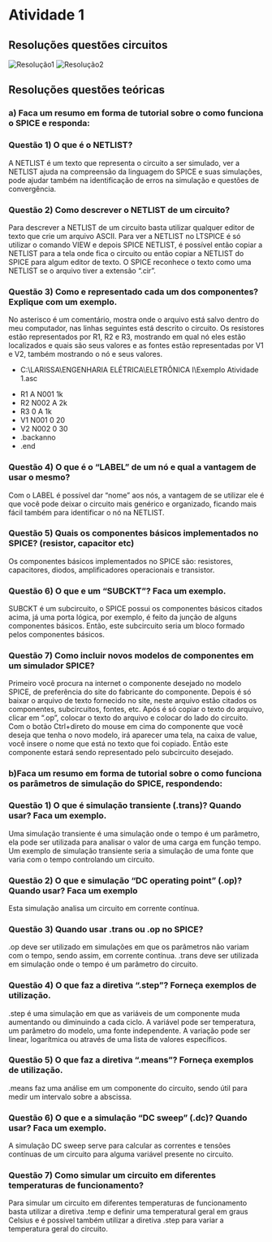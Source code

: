 # Atividade 1
## Resoluções questões circuitos
![Resolução1](https://github.com/larissasander/ELN22104_2020_2/blob/prof-lohmann-Alunos_01/IMG%201%20-%20Atividade%201.jpeg)
![Resolução2](https://github.com/larissasander/ELN22104_2020_2/blob/prof-lohmann-Alunos_01/IMG%202%20-%20Atividade%201.jpeg)

## Resoluções questões teóricas

### a)  Faca um resumo em forma de tutorial sobre o como funciona o SPICE e responda:
### Questão 1) O que é o NETLIST?
A NETLIST é um texto que representa o circuito a ser simulado, ver a NETLIST ajuda na compreensão da linguagem do SPICE e suas simulações, pode ajudar também na identificação de erros na simulação e questões de convergência. 

### Questão 2) Como descrever o NETLIST de um circuito?
Para descrever a NETLIST de um circuito basta utilizar qualquer editor de texto que crie um arquivo ASCII. Para ver a NETLIST no LTSPICE é só utilizar o comando VIEW e depois SPICE NETLIST, é possível então copiar a NETLIST para a tela onde fica o circuito ou então copiar a NETLIST do SPICE para algum editor de texto. O SPICE reconhece o texto como uma NETLIST se o arquivo tiver a extensão “.cir”.

### Questão 3) Como e representado cada um dos componentes? Explique com um exemplo.
No asterisco é um comentário, mostra onde o arquivo está salvo dentro do meu computador, nas linhas seguintes está descrito o circuito. Os resistores estão representados por R1, R2 e R3, mostrando em qual nó eles estão localizados e quais são seus valores e as fontes estão representadas por V1 e V2, também mostrando o nó e seus valores. 
* C:\LARISSA\ENGENHARIA ELÉTRICA\ELETRÔNICA I\Exemplo Atividade 1.asc
+ R1 A N001 1k
+ R2 N002 A 2k
+ R3 0 A 1k
+ V1 N001 0 20
+ V2 N002 0 30
+ .backanno
+ .end

### Questão 4) O que é o “LABEL” de um nó e qual a vantagem de usar o mesmo?
Com o LABEL é possível dar “nome” aos nós, a vantagem de se utilizar ele é que você pode deixar o circuito mais genérico e organizado, ficando mais fácil também para identificar o nó na NETLIST.

### Questão 5) Quais os componentes básicos implementados no SPICE? (resistor, capacitor etc)
Os componentes básicos implementados no SPICE são: resistores, capacitores, diodos, amplificadores operacionais e transistor.

### Questão 6) O que e um “SUBCKT”? Faca um exemplo.
SUBCKT é um subcircuito, o SPICE possui os componentes básicos citados acima, já uma porta lógica, por exemplo, é feito da junção de alguns componentes básicos. Então, este subcircuito seria um bloco formado pelos componentes básicos. 

### Questão 7) Como incluir novos modelos de componentes em um simulador SPICE?
Primeiro você procura na internet o componente desejado no modelo SPICE, de preferência do site do fabricante do componente. Depois é só baixar o arquivo de texto fornecido no site, neste arquivo estão citados os componentes, subcircuitos, fontes, etc. Após é só copiar o texto do arquivo, clicar em “.op”, colocar o texto do arquivo e colocar do lado do circuito. Com o botão Ctrl+direto do mouse em cima do componente que você deseja que tenha o novo modelo, irá aparecer uma tela, na caixa de value, você insere o nome que está no texto que foi copiado. Então este componente estará sendo representado pelo subcircuito desejado. 

### b)Faca um resumo em forma de tutorial sobre o como funciona os parâmetros de simulação do SPICE, respondendo:

### Questão 1) O que é simulação transiente (.trans)? Quando usar? Faca um exemplo.
Uma simulação transiente é uma simulação onde o tempo é um parâmetro, ela pode ser utilizada para analisar o valor de uma carga em função tempo. Um exemplo de simulação transiente seria a simulação de uma fonte que varia com o tempo controlando um circuito.

### Questão 2) O que e simulação “DC operating point” (.op)? Quando usar? Faca um exemplo
Esta simulação analisa um circuito em corrente contínua.

### Questão 3) Quando usar .trans ou .op no SPICE?
.op deve ser utilizado em simulações em que os parâmetros não variam com o tempo, sendo assim, em corrente contínua. .trans deve ser utilizada em simulação onde o tempo é um parâmetro do circuito.

### Questão 4) O que faz a diretiva “.step”? Forneça exemplos de utilização.
.step é uma simulação em que as variáveis de um componente muda aumentando ou diminuindo a cada ciclo. A variável pode ser temperatura, um parâmetro do modelo, uma fonte independente. A variação pode ser linear, logarítmica ou através de uma lista de valores específicos. 

### Questão 5) O que faz a diretiva “.means”? Forneça exemplos de utilização.
.means faz uma análise em um componente do circuito, sendo útil para medir um intervalo sobre a abscissa. 


### Questão 6) O que e a simulação “DC sweep” (.dc)? Quando usar? Faca um exemplo.
A simulação DC sweep serve para calcular as correntes e tensões contínuas de um circuito  para alguma variável presente no circuito.

### Questão 7) Como simular um circuito em diferentes temperaturas de funcionamento?
Para simular um circuito em diferentes temperaturas de funcionamento basta utilizar a diretiva .temp e definir uma temperatural geral em graus Celsius e é possível também utilizar a diretiva .step para variar a temperatura geral do circuito.
